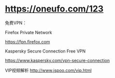 ﻿# https://oneufo.com/123
 
 免费VPN：

 Firefox Private Network
 
 https://fpn.firefox.com
 
 
 Kaspersky Secure Connection Free VPN 
 
 https://www.kaspersky.com/vpn-secure-connection
 
 
 VIP视频解析
http://www.jspoo.com/vip.html
 
